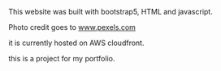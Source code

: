 This website was built with bootstrap5, HTML and javascript.

Photo credit goes to www.pexels.com

it is currently hosted on AWS cloudfront.

this is a project for my portfolio.
